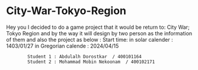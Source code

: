# City-War-Tokyo-Region
Hey you I decided to do a game  project that it would be return to: City War; Tokyo Region  and by the way it will design by two person as the information of them and also the project as below :
Start time: in solar calender  :     1403/01/27 
            in Gregorian calende :   2024/04/15

            Student 1 : Abdulalh Dorostkar  / 400101164 
            Student 2 : Mohammad Mobin Nekoonam  / 400102171
            
